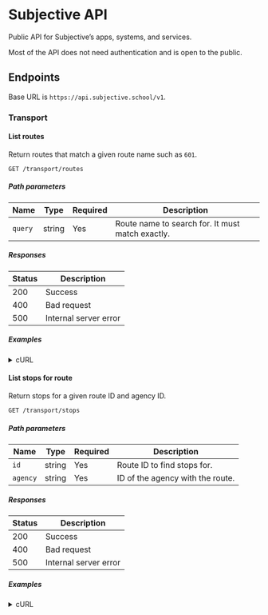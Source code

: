 # Subjective API

Public API for Subjective’s apps, systems, and services.

Most of the API does not need authentication and is open to the public.

## Endpoints

Base URL is `https://api.subjective.school/v1`.

### Transport

#### List routes

Return routes that match a given route name such as `601`.

```plaintext
GET /transport/routes
```

##### Path parameters

| Name    | Type   | Required | Description                                      |
| ------- | ------ | -------- | ------------------------------------------------ |
| `query` | string | Yes      | Route name to search for. It must match exactly. |

##### Responses

| Status | Description           |
| ------ | --------------------- |
| 200    | Success               |
| 400    | Bad request           |
| 500    | Internal server error |

##### Examples

<details>
  <summary>cURL</summary>

  ```nu
  ❯ curl -s https://api.subjective.school/v1/transport/routes?query=601 | from json | to json
  [
    {
      "full_name": "Parramatta to Rouse Hill Station via Hills Showground",
      "agency": "GSBC004",
      "name": "601",
      "id": "2504_601"
    },
    {
      "full_name": "Rouse Hill Station to Parramatta via Hills Showground",
      "agency": "GSBC004",
      "name": "601",
      "id": "2504_601"
    },
    {
      "full_name": "Tweed Mall to Tweed Valley Hospital via Kingscliff",
      "agency": "L0793",
      "name": "601",
      "id": "5955_601"
    },
    {
      "full_name": "Tweed Valley Hospital to Tweed Mall via Kingscliff",
      "agency": "L0793",
      "name": "601",
      "id": "5955_601"
    }
  ]
  ```

</details>

#### List stops for route

Return stops for a given route ID and agency ID.

```plaintext
GET /transport/stops
```

##### Path parameters

| Name     | Type   | Required | Description                      |
| -------- | ------ | -------- | -------------------------------- |
| `id`     | string | Yes      | Route ID to find stops for.      |
| `agency` | string | Yes      | ID of the agency with the route. |

##### Responses

| Status | Description           |
| ------ | --------------------- |
| 200    | Success               |
| 400    | Bad request           |
| 500    | Internal server error |

##### Examples

<details>
  <summary>cURL</summary>

  ```nu
  ❯ curl -s https://api.subjective.school/v1/transport/stops?id=2504_601&agency=GSBC004
  [
    {
      "id": "2155458",
      "name": "North West Twy opp Rouse Hill Station",
      "latitude": -33.691737,
      "longitude": 150.923733
    },
    {
      "id": "2155326",
      "name": "Rouse Hill Dr after Civic Way",
      "latitude": -33.688404,
      "longitude": 150.92512
    },
    {
      "id": "2155200",
      "name": "Commercial Rd at McCombe Ave",
      "latitude": -33.686062,
      "longitude": 150.924602
    },
    // ...
  ]
  ```

</details>
